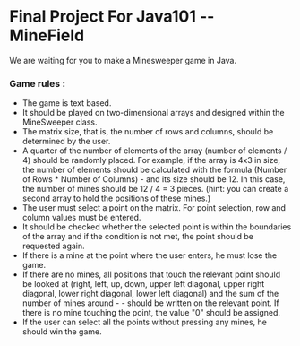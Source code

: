 # Final Project For Java101 -- MineField

We are waiting for you to make a Minesweeper game in Java.

### Game rules :
- The game is text based.
- It should be played on two-dimensional arrays and designed within the MineSweeper class.
- The matrix size, that is, the number of rows and columns, should be determined by the user.
- A quarter of the number of elements of the array (number of elements / 4) should be randomly placed. For example, if the array is 4x3 in size, the number of elements should be calculated with the formula (Number of Rows * Number of Columns) - and its size should be 12. In this case, the number of mines should be 12 / 4 = 3 pieces. (hint: you can create a second array to hold the positions of these mines.)
- The user must select a point on the matrix. For point selection, row and column values ​​must be entered.
- It should be checked whether the selected point is within the boundaries of the array and if the condition is not met, the point should be requested again.
- If there is a mine at the point where the user enters, he must lose the game.
- If there are no mines, all positions that touch the relevant point should be looked at (right, left, up, down, upper left diagonal, upper right diagonal, lower right diagonal, lower left diagonal) and the sum of the number of mines around - - should be written on the relevant point. If there is no mine touching the point, the value "0" should be assigned.
- If the user can select all the points without pressing any mines, he should win the game.


